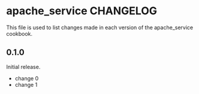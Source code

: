 # apache_service CHANGELOG

This file is used to list changes made in each version of the apache_service cookbook.

## 0.1.0

Initial release.

- change 0
- change 1
